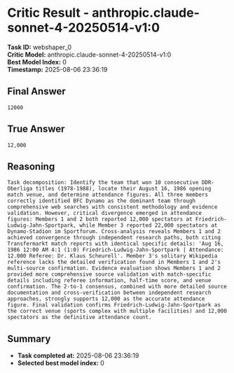 # Critic Result - anthropic.claude-sonnet-4-20250514-v1:0

**Task ID:** webshaper_0  
**Critic Model:** anthropic.claude-sonnet-4-20250514-v1:0  
**Best Model Index:** 0  
**Timestamp:** 2025-08-06 23:36:19

## Final Answer
```
12000
```

## True Answer
```
12,000
```

## Reasoning
```
Task decomposition: Identify the team that won 10 consecutive DDR-Oberliga titles (1978-1988), locate their August 16, 1986 opening match venue, and determine attendance figures. All three members correctly identified BFC Dynamo as the dominant team through comprehensive web searches with consistent methodology and evidence validation. However, critical divergence emerged in attendance figures: Members 1 and 2 both reported 12,000 spectators at Friedrich-Ludwig-Jahn-Sportpark, while Member 3 reported 22,000 spectators at Dynamo-Stadion im Sportforum. Cross-analysis reveals Members 1 and 2 achieved convergence through independent research paths, both citing Transfermarkt match reports with identical specific details: 'Aug 16, 1986 12:00 AM 4:1 (1:0) Friedrich-Ludwig-Jahn-Sportpark | Attendance: 12.000 Referee: Dr. Klaus Scheurell'. Member 3's solitary Wikipedia reference lacks the detailed verification found in Members 1 and 2's multi-source confirmation. Evidence evaluation shows Members 1 and 2 provided more comprehensive source validation with match-specific details including referee information, half-time score, and venue confirmation. The 2-to-1 consensus, combined with more detailed source documentation and cross-verification between independent research approaches, strongly supports 12,000 as the accurate attendance figure. Final validation confirms Friedrich-Ludwig-Jahn-Sportpark as the correct venue (sports complex with multiple facilities) and 12,000 spectators as the definitive attendance count.
```

## Summary
- **Task completed at:** 2025-08-06 23:36:19
- **Selected best model index:** 0

